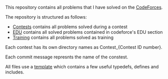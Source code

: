 This repository contains all problems that I have solved on the [CodeForces](https://codeforces.com/).

The repository is structured as follows:
 * [Contests](https://github.com/SigCatta/CodeForces/tree/main/Contests) contains all problems solved during a contest
 * [EDU](https://github.com/SigCatta/CodeForces/tree/main/EDU) contains all solved problems contained in codeforce's EDU section
 * [Training](https://github.com/SigCatta/CodeForces/tree/main/Training) contains all problems solved as training

Each contest has its own directory names as Contest_{Contest ID number}.

Each commit message represnts the name of the constest.

All files use a [template](https://github.com/SigCatta/CodeForces/blob/main/template_cpp) which contains a few useful typedefs, defines and includes.

